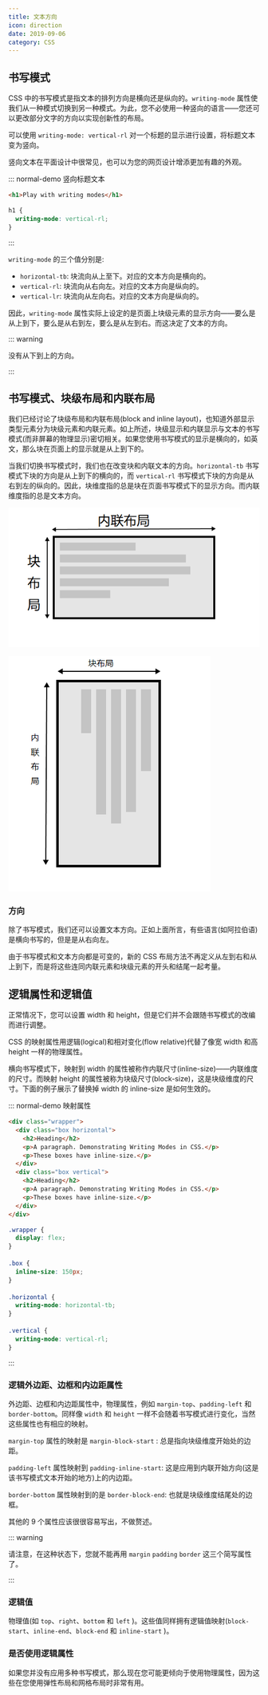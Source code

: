 ```yaml
---
title: 文本方向
icon: direction
date: 2019-09-06
category: CSS
---
```


## 书写模式

CSS 中的书写模式是指文本的排列方向是横向还是纵向的。`writing-mode` 属性使我们从一种模式切换到另一种模式。为此，您不必使用一种竖向的语言——您还可以更改部分文字的方向以实现创新性的布局。

可以使用 `writing-mode: vertical-rl` 对一个标题的显示进行设置，将标题文本变为竖向。

竖向文本在平面设计中很常见，也可以为您的网页设计增添更加有趣的外观。

::: normal-demo 竖向标题文本

```html
<h1>Play with writing modes</h1>
```

```css
h1 {
  writing-mode: vertical-rl;
}
```

:::

`writing-mode` 的三个值分别是:

- `horizontal-tb`: 块流向从上至下。对应的文本方向是横向的。
- `vertical-rl`: 块流向从右向左。对应的文本方向是纵向的。
- `vertical-lr`: 块流向从左向右。对应的文本方向是纵向的。

因此，`writing-mode` 属性实际上设定的是页面上块级元素的显示方向——要么是从上到下，要么是从右到左，要么是从左到右。而这决定了文本的方向。

::: warning

没有从下到上的方向。

:::

## 书写模式、块级布局和内联布局

我们已经讨论了块级布局和内联布局(block and inline layout)，也知道外部显示类型元素分为块级元素和内联元素。如上所述，块级显示和内联显示与文本的书写模式(而非屏幕的物理显示)密切相关。如果您使用书写模式的显示是横向的，如英文，那么块在页面上的显示就是从上到下的。

当我们切换书写模式时，我们也在改变块和内联文本的方向。`horizontal-tb` 书写模式下块的方向是从上到下的横向的，而 `vertical-rl` 书写模式下块的方向是从右到左的纵向的。因此，块维度指的总是块在页面书写模式下的显示方向。而内联维度指的总是文本方向。

![这张图展示了在水平书写模式下的两种维度](./assets/horizontal-tb.png)

![这张图片展示了纵向书写模式下的两种维度](./assets/vertical.png)

### 方向

除了书写模式，我们还可以设置文本方向。正如上面所言，有些语言(如阿拉伯语)是横向书写的，但是是从右向左。

由于书写模式和文本方向都是可变的，新的 CSS 布局方法不再定义从左到右和从上到下，而是将这些连同内联元素和块级元素的开头和结尾一起考量。

## 逻辑属性和逻辑值

正常情况下，您可以设置 width 和 height，但是它们并不会跟随书写模式的改编而进行调整。

CSS 的映射属性用逻辑(logical)和相对变化(flow relative)代替了像宽 width 和高 height 一样的物理属性。

横向书写模式下，映射到 width 的属性被称作内联尺寸(inline-size)——内联维度的尺寸。而映射 height 的属性被称为块级尺寸(block-size)，这是块级维度的尺寸。下面的例子展示了替换掉 width 的 inline-size 是如何生效的。

::: normal-demo 映射属性

```html
<div class="wrapper">
  <div class="box horizontal">
    <h2>Heading</h2>
    <p>A paragraph. Demonstrating Writing Modes in CSS.</p>
    <p>These boxes have inline-size.</p>
  </div>
  <div class="box vertical">
    <h2>Heading</h2>
    <p>A paragraph. Demonstrating Writing Modes in CSS.</p>
    <p>These boxes have inline-size.</p>
  </div>
</div>
```

```css
.wrapper {
  display: flex;
}

.box {
  inline-size: 150px;
}

.horizontal {
  writing-mode: horizontal-tb;
}

.vertical {
  writing-mode: vertical-rl;
}
```

:::

### 逻辑外边距、边框和内边距属性

外边距、边框和内边距属性中，物理属性，例如 `margin-top`、`padding-left` 和 `border-bottom`。同样像 `width` 和 `height` 一样不会随着书写模式进行变化，当然这些属性也有相应的映射。

`margin-top` 属性的映射是 `margin-block-start` : 总是指向块级维度开始处的边距。

`padding-left` 属性映射到 `padding-inline-start`: 这是应用到内联开始方向(这是该书写模式文本开始的地方)上的内边距。

`border-bottom` 属性映射到的是 `border-block-end`: 也就是块级维度结尾处的边框。

其他的 9 个属性应该很很容易写出，不做赘述。

::: warning

请注意，在这种状态下，您就不能再用 `margin` `padding` `border` 这三个简写属性了。

:::

### 逻辑值

物理值(如 `top`、`right`、`bottom` 和 `left` )。这些值同样拥有逻辑值映射(`block-start`、`inline-end`、`block-end` 和 `inline-start` )。

### 是否使用逻辑属性

如果您并没有应用多种书写模式，那么现在您可能更倾向于使用物理属性，因为这些在您使用弹性布局和网格布局时非常有用。
